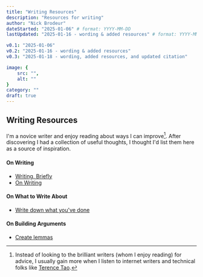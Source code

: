 ```yaml
---
title: "Writing Resources"
description: "Resources for writing"
author: "Nick Brodeur"
dateStarted: "2025-01-06" # format: YYYY-MM-DD
lastUpdated: "2025-01-16 - wording & added resources" # format: YYYY-MM-DD

v0.1: "2025-01-06"
v0.2: "2025-01-16 - wording & added resources"
v0.3: "2025-01-18 - wording, added resources, and updated citation"

image: {
	src: "",
	alt: ""
}
category: ""
draft: true
---
```


## Writing Resources

I'm a novice writer and enjoy reading about ways I can improve[^1]. After discovering I had a collection of useful thoughts, I thought I'd list them here as a source of inspiration.

[^1]: Instead of looking to the brilliant writers (whom I enjoy reading) for advice, I usually gain more when I listen to internet writers and technical folks like [Terence Tao](https://terrytao.wordpress.com/).

#### On Writing

- [Writing, Briefly](https://www.paulgraham.com/writing44.html)
- [On Writing](https://terrytao.wordpress.com/advice-on-writing-papers/)

#### On What to Write About

- [Write down what you've done](https://terrytao.wordpress.com/career-advice/write-down-what-youve-done/)

#### On Building Arguments

- [Create lemmas](https://terrytao.wordpress.com/advice-on-writing-papers/create-lemmas/)
